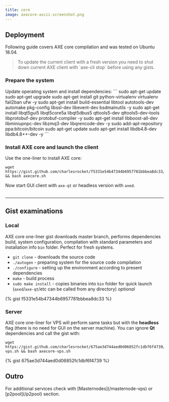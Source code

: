 ```yaml
---
title: core
image: axecore-ascii-screenshot.png
---
```

<h2>Deployment</h2>
Following guide covers AXE core compilation and was tested on Ubuntu 18.04.
<blockquote>To update the current client with a fresh version you need to shut down current AXE client with `axe-cli stop` before using any gists.</blockquote>
<h3>Prepare the system</h3>
Update operating system and install dependencies:
```
sudo apt-get update
sudo apt-get upgrade
sudo apt-get install git python-virtualenv virtualenv fail2ban ufw -y
sudo apt-get install build-essential libtool autotools-dev automake pkg-config libssl-dev libevent-dev bsdmainutils -y
sudo apt-get install libqt5gui5 libqt5core5a libqt5dbus5 qttools5-dev qttools5-dev-tools libprotobuf-dev protobuf-compiler -y
sudo apt-get install libboost-all-dev libminiupnpc-dev libzmq3-dev libqrencode-dev -y
sudo add-apt-repository ppa:bitcoin/bitcoin
sudo apt-get update
sudo apt-get install libdb4.8-dev libdb4.8++-dev -y
```
<h3>Install AXE core and launch the client</h3>

Use the one-liner to install AXE core:

```
wget https://gist.github.com/charlesrocket/f5331e54b47344b6957781bbbea8dc33/raw/17e4d3d1ce8ee5e45b5b022c32d7fa2616ba5643/axecore.sh && bash axecore.sh
```

Now start GUI client with `axe-qt` or headless version with `axed`.<br />
<br />
<hr class="hr-line">
<h2>Gist examinations</h2>
<h3>Local</h3>

AXE core one-liner gist downloads master branch, performs dependencies build, system configuration, compilation with standard parameters and installation info `bin` folder. Perfect for fresh systems.

* `git clone` - downloads the source code
* `./autogen` - preparing system for the source code compilation
* `./configure` - setting up the environment according to present dependencies
* `make` - build process
* `sudo make install` - copies binaries into `bin` folder for quick launch (`axed`/`axe-qt`/etc can be called from any directory) _optional_

{% gist f5331e54b47344b6957781bbbea8dc33 %}

<h3>Server</h3>

AXE core one-liner for VPS will perform same tasks but with the **headless** flag (there is no need for GUI on the server machine). You can ignore **Qt** dependencies and call the gist with:
```
wget https://gist.github.com/charlesrocket/675ae3d744aed0d06852fc1dbf6f4739/raw/b9f09174e055a96880e27dfeba8bdff994c03225/axecore-vps.sh && bash axecore-vps.sh
```
{% gist 675ae3d744aed0d06852fc1dbf6f4739 %}

<h2>Outro</h2>
For additional services check with [Masternodes](/masternode-vps) or [p2pool](/p2pool) section.
